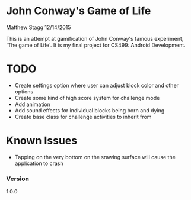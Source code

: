 # John Conway's Game of Life 
Matthew Stagg
12/14/2015

This is an attempt at gamification of John Conway's famous experiment, 'The game of Life'. It is my final project for CS499: Android Development.

# TODO
- Create settings option where user can adjust block color and other options
- Create some kind of high score system for challenge mode
- Add animation
- Add sound effects for individual blocks being born and dying
- Create base class for challenge activities to inherit from
 
# Known Issues
- Tapping on the very bottom on the srawing surface will cause the application to crash
  

### Version
1.0.0
